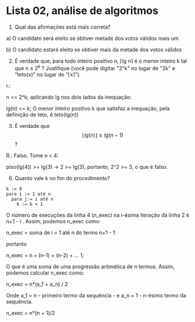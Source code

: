 # Lista 02, análise de algoritmos



1) Qual das afirmações está mais correta?

a) O candidato será eleito se obtiver metade dos votos válidos mais um

b) O candidato estará eleito se obtiver mais da metade dos votos válidos



2) É verdade que, para todo inteiro positivo n, ⌈lg n⌉ é o menor inteiro k tal que n ≤ $2^k$ ? Justifique (você pode digitar "2^k" no lugar de "2k" e "teto(x)" no lugar de "⌈x⌉").



r.: 



n <= 2^k; aplicando lg nos dois lados da inequação:

lg(n) <= k; O menor inteiro positivo k que satisfaz a inequação, pela definição de teto, é teto(lg(n))





3) É verdade que 
$$
\lfloor lg(n) \rfloor \geq lg(n-1)
$$
?

R.: Falso. Tome n = 4:

piso(lg(4)) >= lg(3) -> 2 >= lg(3), portanto, 2^2 >= 3, o que é falso.



6) Quanto vale k no fim do procedimento?

```
k := 0
para i := 1 até n
  para j:= i até n
    k := k + 1
```



O número de execuções da linha 4 (n_exec) na i-ésima iteração da linha 2 é n+1 - i . Assim, podemos n_exec como:

n_exec = soma de i = 1 até n do termo n+1 - 1

portanto

n_exec = n + (n-1) + (n-2) + ... 1;



O que é uma soma de uma progressão aritmética de n termos. Assim, podemos calcular n_exec como:

n_exec = n*(a_1 + a_n) / 2

Onde a_1 = n - primeiro termo da sequência - e a_n = 1 - n-ésimo termo da sequência.

n_exec = n*(n + 1)/2